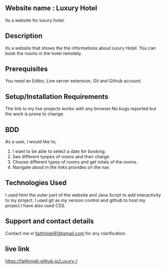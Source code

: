 ## Website name : Luxury Hotel
Its a website for luxury hotel. 


## Description
Its a website that shows the the informations about luxury Hotel. You can book the rooms in the hotel remotely.


## Prerequisites
 You need an Editor, Live server extension, Git and Github account.


## Setup/Installation Requirements
The link to my live projects works with any browser.No bugs reported but the work is prone to change.

## BDD
As a user, I would like to;
<ol>
<li>  I want to be able to select a date for booking.</li>
<li> See different tyopes of rooms and their charge.</li>
<li>Choose different types of rooms and get totals of the rooms.</li>
<li>Navigate about in the links provides on the nav</li>
</ol>

## Technologies Used
I used html the outer part of the website and Java Script to add interactivity to my project.
I used git as my version control and github to host my project.I have also used CSS.

## Support and contact details
Contact me in faithnjoki81@gmail.com for any clarification.

## live link
https://faithnjoki.github.io/Luxury-/

